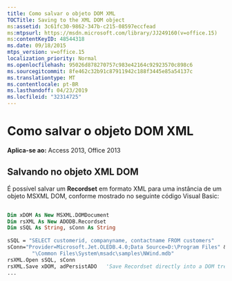 ```yaml
---
title: Como salvar o objeto DOM XML
TOCTitle: Saving to the XML DOM object
ms:assetid: 3c61fc30-9862-347b-c215-08597eccfead
ms:mtpsurl: https://msdn.microsoft.com/library/JJ249160(v=office.15)
ms:contentKeyID: 48544318
ms.date: 09/18/2015
mtps_version: v=office.15
localization_priority: Normal
ms.openlocfilehash: 95026d878270757c983e42164c92923570c898c6
ms.sourcegitcommit: 8fe462c32b91c87911942c188f3445e85a54137c
ms.translationtype: MT
ms.contentlocale: pt-BR
ms.lasthandoff: 04/23/2019
ms.locfileid: "32314725"
---
```

# <a name="saving-to-the-xml-dom-object"></a>Como salvar o objeto DOM XML

**Aplica-se ao:** Access 2013, Office 2013

## <a name="saving-to-the-xml-dom-object"></a>Salvando no objeto XML DOM

É possível salvar um **Recordset** em formato XML para uma instância de um objeto MSXML DOM, conforme mostrado no seguinte código Visual Basic:

```vb 
 
Dim xDOM As New MSXML.DOMDocument 
Dim rsXML As New ADODB.Recordset 
Dim sSQL As String, sConn As String 
     
sSQL = "SELECT customerid, companyname, contactname FROM customers" 
sConn="Provider=Microsoft.Jet.OLEDB.4.0;Data Source=D:\Program Files" & _ 
        "\Common Files\System\msadc\samples\NWind.mdb" 
rsXML.Open sSQL, sConn 
rsXML.Save xDOM, adPersistADO   'Save Recordset directly into a DOM tree. 
... 
```

